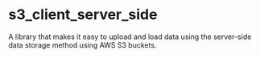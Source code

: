 # s3_client_server_side
A library that makes it easy to upload and load data using the server-side data storage method using AWS S3 buckets.
